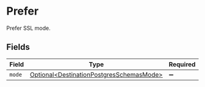 # Prefer

Prefer SSL mode.


## Fields

| Field                                                                                              | Type                                                                                               | Required                                                                                           | Description                                                                                        |
| -------------------------------------------------------------------------------------------------- | -------------------------------------------------------------------------------------------------- | -------------------------------------------------------------------------------------------------- | -------------------------------------------------------------------------------------------------- |
| `mode`                                                                                             | [Optional\<DestinationPostgresSchemasMode>](../../models/shared/DestinationPostgresSchemasMode.md) | :heavy_minus_sign:                                                                                 | N/A                                                                                                |